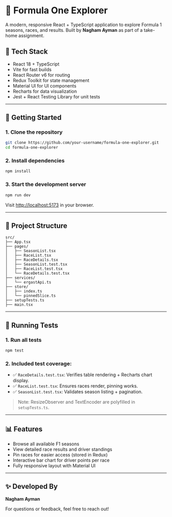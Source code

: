 # 🏁 Formula One Explorer

A modern, responsive React + TypeScript application to explore Formula 1 seasons, races, and results. Built by **Nagham Ayman** as part of a take-home assignment.

## 🔧 Tech Stack
- React 18 + TypeScript
- Vite for fast builds
- React Router v6 for routing
- Redux Toolkit for state management
- Material UI for UI components
- Recharts for data visualization
- Jest + React Testing Library for unit tests

---

## 🚀 Getting Started

### 1. Clone the repository
```bash
git clone https://github.com/your-username/formula-one-explorer.git
cd formula-one-explorer
```

### 2. Install dependencies
```bash
npm install
```

### 3. Start the development server
```bash
npm run dev
```
Visit [http://localhost:5173](http://localhost:5173) in your browser.

---

## 📁 Project Structure
```
src/
├── App.tsx
├── pages/
│   ├── SeasonList.tsx
│   ├── RaceList.tsx
│   ├── RaceDetails.tsx
│   ├── SeasonList.test.tsx
│   ├── RaceList.test.tsx
│   └── RaceDetails.test.tsx
├── services/
│   └── ergastApi.ts
├── store/
│   ├── index.ts
│   └── pinnedSlice.ts
├── setupTests.ts
├── main.tsx
```

---

## 🧪 Running Tests

### 1. Run all tests
```bash
npm test
```

### 2. Included test coverage:
- ✅ `RaceDetails.test.tsx`: Verifies table rendering + Recharts chart display.
- ✅ `RaceList.test.tsx`: Ensures races render, pinning works.
- ✅ `SeasonList.test.tsx`: Validates season listing + pagination.

> Note: ResizeObserver and TextEncoder are polyfilled in `setupTests.ts`.

---

## 📊 Features
- Browse all available F1 seasons
- View detailed race results and driver standings
- Pin races for easier access (stored in Redux)
- Interactive bar chart for driver points per race
- Fully responsive layout with Material UI

---

## ✨ Developed By
**Nagham Ayman**

For questions or feedback, feel free to reach out!
